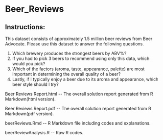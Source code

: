 # Beer_Reviews

## Instructions:

This dataset consists of approximately 1.5 million beer reviews from Beer Advocate. Please use this dataset to answer the following questions.

1. Which brewery produces the strongest beers by ABV%?
2. If you had to pick 3 beers to recommend using only this data, which would you pick?
3. Which of the factors (aroma, taste, appearance, palette) are most important in determining the overall quality of a beer?
4. Lastly, if I typically enjoy a beer due to its aroma and appearance, which beer style should I try?

Beer Reviews Report.html -- The overall solution report generated from R Markdown(html version).

Beer Reviews Report.pdf -- The overall solution report generated from R Markdown(pdf version).

beerReviews.Rmd --  R Markdown file including codes and explanations.

beerReviewAnalysis.R -- Raw R codes.

